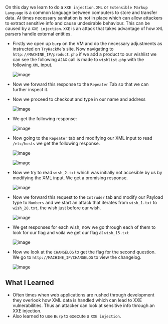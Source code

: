 On this day we learn to do a `XXE injection`. `XML` or `Extensible Markup Language` is a common language between computers to store and transfer data. At times necessary sanitation is not in place which can allow attackers to extract sensitive info and cause undesirable behaviour. This can be caused by a `XXE injection`.  `XXE` is an attack that takes advantage of how `XM`L parsers handle external entities.

+ Firstly we open up `burp` on the VM and do the necessary adjustments as instructed on `TryHackMe`'s site. Now navigating to `http://MACHINE_IP/product.php` if we add a product to our wishlist we can see the following `AJAX` call is made to `wishlist.php` with the following `XML` input.

  ![image](https://github.com/user-attachments/assets/d7b0ca94-124b-4f59-9d1b-9008534d562b)

+ Now we forward this response to the `Repeater` Tab so that we can further inspect it.
+ Now we proceed to checkout and type in our name and address

  ![image](https://github.com/user-attachments/assets/69c941a8-abd5-49af-87ea-e27fd14ac1f1)

+ We get the following response:

  ![image](https://github.com/user-attachments/assets/e6033588-5a34-47ef-9510-f5a6f19527ba)

+ Now going to the `Repeater` tab and modifying our XML input to read `/etc/hosts` we get the following response.

  ![image](https://github.com/user-attachments/assets/e5365be1-0117-4633-9734-e349a457458b)

  ![image](https://github.com/user-attachments/assets/a3025dc9-08d2-48eb-bf29-6065c3da2808)

+ Now we try to read `wish_2.txt` which was initially not accesible by us by modifying the XML input. We get a promising response.

  ![image](https://github.com/user-attachments/assets/e44cbfbf-4585-4f39-b613-ebf6e727de9b)

+ Now we forward this request to the `Intruder` tab and modify our Payload type to `Numbers` and we start an attack that iterates from `wish_1.txt` to `wish_20.txt`, the wish just before our wish.

  ![image](https://github.com/user-attachments/assets/bcb36c26-1324-448b-83e8-4b1edabf3dd8)

+ We get responses for each wish, now we go through each of them to look for our flag and voila we get our flag at `wish_15.txt`

  ![image](https://github.com/user-attachments/assets/3888afaf-ce6e-4295-ab80-e05a52c65c17)

+ Now we look at the `CHANGELOG` to get the flag for the second question. We go to `http://MACHINE_IP/CHANGELOG` to view the changelog.

  ![image](https://github.com/user-attachments/assets/fa06693f-72ff-4dc6-b2e7-de40f8c7efef)

## What I Learned
+ Often times when web applications are rushed through development they overlook how XML data is handled which can lead to XXE vulnerabilities. Thus an attacker can look at sensitive info through an XXE injection.
+ Also learned to use `Burp` to execute a `XXE injection`.

